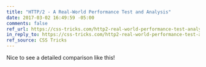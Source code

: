 ```yaml
---
title: "HTTP/2 - A Real-World Performance Test and Analysis"
date: 2017-03-02 16:49:59 -05:00
comments: false
ref_url: https://css-tricks.com/http2-real-world-performance-test-analysis/
in_reply_to: https://css-tricks.com/http2-real-world-performance-test-analysis/
ref_source: CSS Tricks
---
```


Nice to see a detailed comparison like this!
